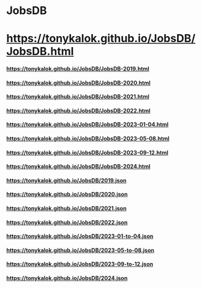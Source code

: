 # JobsDB
# https://tonykalok.github.io/JobsDB/JobsDB.html

#### https://tonykalok.github.io/JobsDB/JobsDB-2019.html
#### https://tonykalok.github.io/JobsDB/JobsDB-2020.html
#### https://tonykalok.github.io/JobsDB/JobsDB-2021.html
#### https://tonykalok.github.io/JobsDB/JobsDB-2022.html
#### https://tonykalok.github.io/JobsDB/JobsDB-2023-01-04.html
#### https://tonykalok.github.io/JobsDB/JobsDB-2023-05-08.html
#### https://tonykalok.github.io/JobsDB/JobsDB-2023-09-12.html
#### https://tonykalok.github.io/JobsDB/JobsDB-2024.html
 
#### https://tonykalok.github.io/JobsDB/2019.json
#### https://tonykalok.github.io/JobsDB/2020.json
#### https://tonykalok.github.io/JobsDB/2021.json
#### https://tonykalok.github.io/JobsDB/2022.json
#### https://tonykalok.github.io/JobsDB/2023-01-to-04.json
#### https://tonykalok.github.io/JobsDB/2023-05-to-08.json
#### https://tonykalok.github.io/JobsDB/2023-09-to-12.json
#### https://tonykalok.github.io/JobsDB/2024.json

